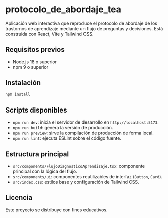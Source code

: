 # protocolo_de_abordaje_tea

Aplicación web interactiva que reproduce el protocolo de abordaje de los trastornos de aprendizaje mediante un flujo de preguntas y decisiones. Está construida con React, Vite y Tailwind CSS.

## Requisitos previos

- Node.js 18 o superior
- npm 9 o superior

## Instalación

```bash
npm install
```

## Scripts disponibles

- `npm run dev`: inicia el servidor de desarrollo en `http://localhost:5173`.
- `npm run build`: genera la versión de producción.
- `npm run preview`: sirve la compilación de producción de forma local.
- `npm run lint`: ejecuta ESLint sobre el código fuente.

## Estructura principal

- `src/components/FlujoDiagnosticoAprendizaje.tsx`: componente principal con la lógica del flujo.
- `src/components/ui`: componentes reutilizables de interfaz (`Button`, `Card`).
- `src/index.css`: estilos base y configuración de Tailwind CSS.

## Licencia

Este proyecto se distribuye con fines educativos.

